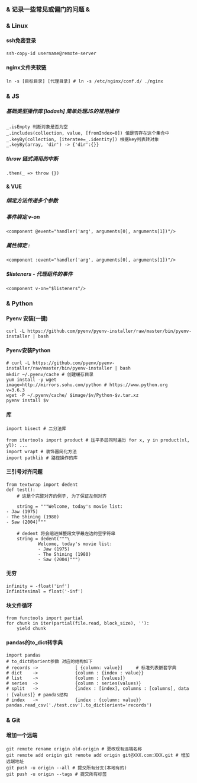 ### & 记录一些常见或偏门的问题 &

### & Linux
#### ssh免密登录
```
ssh-copy-id username@remote-server
```
#### nginx文件夹软链
```
ln -s [目标目录] [代理目录] # ln -s /etc/nginx/conf.d/ ./nginx
```

### & JS
##### 基础类型操作库 [lodash] 简单处理JS的常用操作
```
_.isEmpty 判断对象是否为空
_.includes(collection, value, [fromIndex=0]) 值是否存在这个集合中 
_.keyBy(collection, [iteratee=_.identity]) 根据key列表转对象 _.keyBy(array, 'dir') -> {'dir':{}}
```
##### throw 链式调用的中断 
```
.then(_ => throw {})
```
#### & VUE
##### 绑定方法传递多个参数

##### 事件绑定 v-on
```
<component @event="handler('arg', arguments[0], arguments[1])"/>
```

##### 属性绑定 :
```
<component :event="handler('arg', arguments[0], arguments[1])"/>
```

##### $listeners - 代理组件的事件
```
<component v-on="$listeners"/>
```


### & Python
#### Pyenv 安装(一键)
```
curl -L https://github.com/pyenv/pyenv-installer/raw/master/bin/pyenv-installer | bash
```
#### Pyenv安装Python
```
# curl -L https://github.com/pyenv/pyenv-installer/raw/master/bin/pyenv-installer | bash
mkdir ~/.pyenv/cache # 创建缓存目录
yum install -y wget
image=http://mirrors.sohu.com/python # https://www.python.org
v=3.6.3
wget -P ~/.pyenv/cache/ $image/$v/Python-$v.tar.xz 
pyenv install $v
```
#### 库
```
import bisect # 二分法库

from itertools import product # 压平多层同时遍历 for x, y in product(xl, yl): ...
import wrapt # 装饰器简化方法
import pathlib # 路径操作的库

```
#### 三引号对齐问题
```
from textwrap import dedent
def test():
    # 这是个完整对齐的例子, 为了保证左侧对齐

    string = """Welcome, today's movie list:
- Jaw (1975)
- The Shining (1980)
- Saw (2004)"""

    # dedent 将会缩进掉整段文字最左边的空字符串
    string = dedent("""\
            Welcome, today's movie list:
            - Jaw (1975)
            - The Shining (1980)
            - Saw (2004)""")
```
#### 无穷
```
infinity = -float('inf')
Infinitesimal = float('-inf')
```

#### 块文件循环
```
from functools import partial
for chunk in iter(partial(file.read, block_size), ''):
    yield chunk
```
#### pandas的to_dict转字典
```
import pandas
# to_dict的orient参数 对应的结构如下
# records ->              [ {column: value}]     # 标准列表嵌套字典
# dict    ->              {column : {index : value}}
# list    ->              {column : [values]} 
# series  ->              {column : series(values)} 
# split   ->              {index : [index], columns : [columns], data : [values]} # pandas结构
# index   ->              {index : {column: value}}
pandas.read_csv('./test.csv').to_dict(orient='records')
```

### & Git
#### 增加一个远端
```
git remote rename origin old-origin # 更改现有远端名称
git remote add origin git remote add origin git@XXX.com:XXX.git # 增加远端地址
git push -u origin --all # 提交所有分支(本地有的)
git push -u origin --tags # 提交所有标签
```